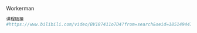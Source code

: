 Workerman

~~~php
课程链接
#https://www.bilibili.com/video/BV187411o7D4?from=search&seid=1851494477709103954
~~~

